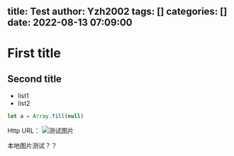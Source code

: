 title: Test
author: Yzh2002
tags: []
categories: []
date: 2022-08-13 07:09:00
---
# First title
## Second title

- list1
- list2

```js
let a = Array.fill(null)
```

Http URL：
![测试图片](http://q1.qlogo.cn/g?b=qq&nk=2039143115&s=640)

本地图片测试？？